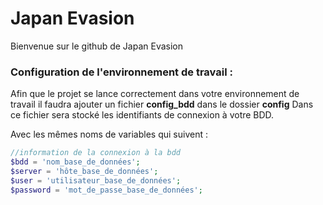 # Japan Evasion
Bienvenue sur le github de Japan Evasion

### Configuration de l'environnement de travail :
Afin que le projet se lance correctement dans votre environnement de travail
il faudra ajouter un fichier **config_bdd** dans le dossier **config**
Dans ce fichier sera stocké les identifiants de connexion à votre BDD.

Avec les mêmes noms de variables qui suivent :
```php
//information de la connexion à la bdd
$bdd = 'nom_base_de_données';
$server = 'hôte_base_de_données';
$user = 'utilisateur_base_de_données';
$password = 'mot_de_passe_base_de_données';
```


